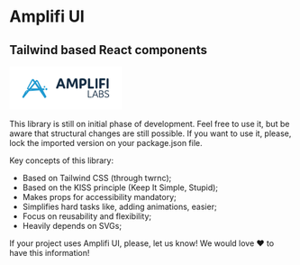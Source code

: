 # Amplifi UI

## Tailwind based React components

<img src="https://raw.githubusercontent.com/Amplifi-Labs/amplifiui/main/amplifiui-mobile/files/Amplifi-Labs-Logo.png" alt="Amplifi UI Logo" width=200  />

This library is still on initial phase of development. Feel free to use it, but be aware that structural changes are still possible. If you want to use it, please, lock the imported version on your package.json file.

Key concepts of this library:

- Based on Tailwind CSS (through twrnc);
- Based on the KISS principle (Keep It Simple, Stupid);
- Makes props for accessibility mandatory;
- Simplifies hard tasks like, adding animations, easier;
- Focus on reusability and flexibility;
- Heavily depends on SVGs;

If your project uses Amplifi UI, please, let us know! We would love :heart: to have this information!
